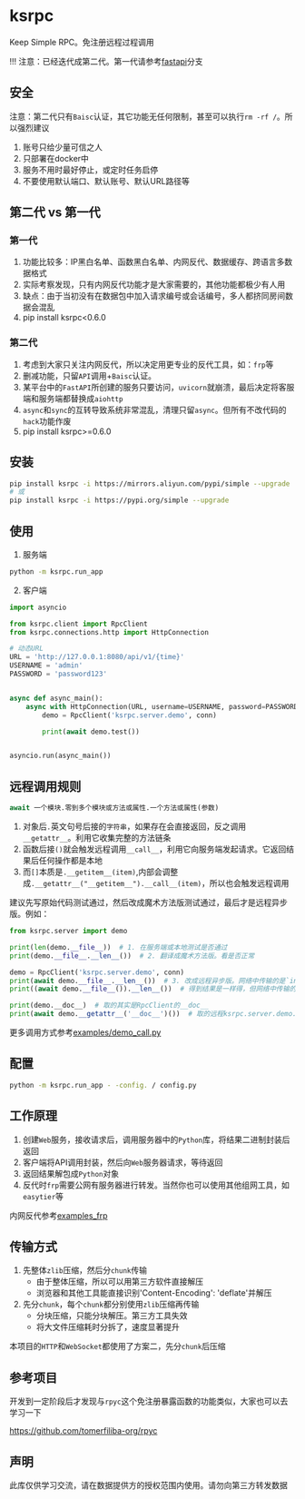 # ksrpc

Keep Simple RPC。免注册远程过程调用

!!! 注意：已经迭代成第二代。第一代请参考[fastapi](https://github.com/wukan1986/ksrpc/tree/fastapi)分支

## 安全

注意：第二代只有`Baisc`认证，其它功能无任何限制，甚至可以执行`rm -rf /`。所以强烈建议

1. 账号只给少量可信之人
2. 只部署在docker中
3. 服务不用时最好停止，或定时任务启停
4. 不要使用默认端口、默认账号、默认URL路径等

## 第二代 vs 第一代

### 第一代

1. 功能比较多：IP黑白名单、函数黑白名单、内网反代、数据缓存、跨语言多数据格式
2. 实际考察发现，只有内网反代功能才是大家需要的，其他功能都极少有人用
3. 缺点：由于当初没有在数据包中加入请求编号或会话编号，多人都挤同房间数据会混乱
4. pip install ksrpc<0.6.0

### 第二代

1. 考虑到大家只关注内网反代，所以决定用更专业的反代工具，如：`frp`等
2. 删减功能，只留`API`调用+`Baisc`认证。
3. 某平台中的`FastAPI`所创建的服务只要访问，`uvicorn`就崩溃，最后决定将客服端和服务端都替换成`aiohttp`
4. `async`和`sync`的互转导致系统非常混乱，清理只留`async`。但所有不改代码的`hack`功能作废
5. pip install ksrpc>=0.6.0

## 安装

```bash
pip install ksrpc -i https://mirrors.aliyun.com/pypi/simple --upgrade
# 或
pip install ksrpc -i https://pypi.org/simple --upgrade
```

## 使用

1. 服务端

```bash
python -m ksrpc.run_app
```

2. 客户端

```python
import asyncio

from ksrpc.client import RpcClient
from ksrpc.connections.http import HttpConnection

# 动态URL
URL = 'http://127.0.0.1:8080/api/v1/{time}'
USERNAME = 'admin'
PASSWORD = 'password123'


async def async_main():
    async with HttpConnection(URL, username=USERNAME, password=PASSWORD) as conn:
        demo = RpcClient('ksrpc.server.demo', conn)

        print(await demo.test())


asyncio.run(async_main())
```

## 远程调用规则

```python
await 一个模块.零到多个模块或方法或属性.一个方法或属性(参数)
```

1. 对象后`.`英文句号后接的`字符串`，如果存在会直接返回，反之调用`__getattr__`。利用它收集完整的方法链条
2. 函数后接`()`就会触发远程调用`__call__`，利用它向服务端发起请求。它返回结果后任何操作都是本地
3. 而`[]`本质是`.__getitem__(item)`,内部会调整成`.__getattr__("__getitem__").__call__(item)`，所以也会触发远程调用

建议先写原始代码测试通过，然后改成魔术方法版测试通过，最后才是远程异步版。例如：

```python
from ksrpc.server import demo

print(len(demo.__file__))  # 1. 在服务端或本地测试是否通过
print(demo.__file__.__len__())  # 2. 翻译成魔术方法版。看是否正常

demo = RpcClient('ksrpc.server.demo', conn)
print(await demo.__file__.__len__())  # 3. 改成远程异步版。网络中传输的是`int`
print((await demo.__file__()).__len__())  # 得到结果是一样得，但网络中传输的是`str`，然后本地算的`len()`

print(demo.__doc__)  # 取的其实是RpcClient的__doc__
print(await demo.__getattr__('__doc__')())  # 取的远程ksrpc.server.demo.__doc__
```

更多调用方式参考[examples/demo_call.py](https://github.com/wukan1986/ksrpc/blob/main/examples/demo_call.py)

## 配置

```bash
python -m ksrpc.run_app - -config. / config.py
```

## 工作原理

1. 创建`Web`服务，接收请求后，调用服务器中的`Python`库，将结果二进制封装后返回
2. 客户端将API调用封装，然后向`Web`服务器请求，等待返回
3. 返回结果解包成`Python`对象
4. 反代时`frp`需要公网有服务器进行转发。当然你也可以使用其他组网工具，如`easytier`等

内网反代参考[examples_frp](https://github.com/wukan1986/ksrpc/tree/main/examples_frp)

## 传输方式

1. 先整体`zlib`压缩，然后分`chunk`传输
    - 由于整体压缩，所以可以用第三方软件直接解压
    - 浏览器和其他工具能直接识别'Content-Encoding': 'deflate'并解压
2. 先分`chunk`，每个`chunk`都分别使用`zlib`压缩再传输
    - 分块压缩，只能分块解压。第三方工具失效
    - 将大文件压缩耗时分拆了，速度显著提升

本项目的`HTTP`和`WebSocket`都使用了方案二，先分`chunk`后压缩

## 参考项目

开发到一定阶段后才发现与`rpyc`这个免注册暴露函数的功能类似，大家也可以去学习一下

https://github.com/tomerfiliba-org/rpyc

## 声明

此库仅供学习交流，请在数据提供方的授权范围内使用。请勿向第三方转发数据